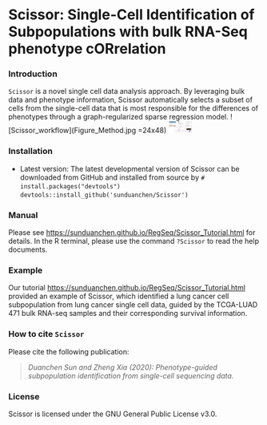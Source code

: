 # Scissor: Single-Cell Identification of Subpopulations with bulk RNA-Seq phenotype cORrelation #

### Introduction ###
`Scissor` is a novel single cell data analysis approach. By leveraging bulk data and phenotype information, Scissor automatically selects a subset of cells from the single-cell data that is most responsible for the differences of phenotypes through a graph-regularized sparse regression model.
![Scissor_workflow](Figure_Method.jpg =24x48)
<img src=Figure_Method.jpg height="24" width="48">

### Installation ###
* Latest version: The latest developmental version of Scissor can be downloaded from GitHub and installed from source by
`# install.packages("devtools")`
`devtools::install_github('sunduanchen/Scissor')`


### Manual ###
Please see https://sunduanchen.github.io/RegSeq/Scissor_Tutorial.html for details. In the R terminal, please use the command `?Scissor` to read the help documents.

### Example ###
Our tutorial https://sunduanchen.github.io/RegSeq/Scissor_Tutorial.html provided an example of Scissor, which identified a lung cancer cell subpopulation from lung cancer single cell data, guided by the TCGA-LUAD 471 bulk RNA-seq samples and their corresponding survival information.

### How to cite `Scissor` ###
Please cite the following publication:

> *Duanchen Sun and Zheng Xia (2020): Phenotype-guided subpopulation identification from single-cell sequencing data.*<br />

### License ###
Scissor is licensed under the GNU General Public License v3.0.
